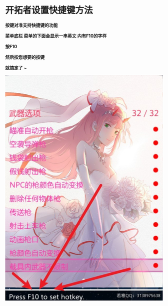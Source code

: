 # 开拓者设置快捷键方法

**按键对准支持快捷键的功能**

**菜单底栏 菜单的下面会显示一串英文 内有F10的字样**

**按F10**

**然后按您想要的按键**

**就搞定了 \~**

****![](<../../.gitbook/assets/image (7) (1) (1).png>)****
